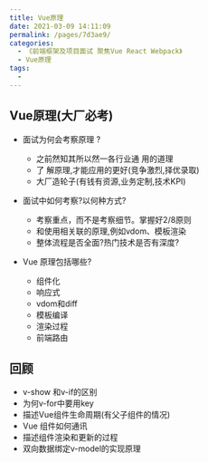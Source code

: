 ```yaml
---
title: Vue原理
date: 2021-03-09 14:11:09
permalink: /pages/7d3ae9/
categories:
  - 《前端框架及项目面试 聚焦Vue React Webpack》
  - Vue原理
tags:
  - 
---
```


## Vue原理(大厂必考)

* 面试为何会考察原理 ?
  * 之前然知其所以然一各行业通 用的道理
  * 了 解原理,才能应用的更好(竞争激烈,择优录取)
  * 大厂造轮子(有钱有资源,业务定制,技术KPI)

* 面试中如何考察?以何种方式?
  * 考察重点，而不是考察细节。掌握好2/8原则
  * 和使用相关联的原理,例如vdom、模板渲染
  * 整体流程是否全面?热门技术是否有深度?

* Vue 原理包括哪些?
  * 组件化
  * 响应式
  * vdom和diff
  * 模板编译
  * 渲染过程
  * 前端路由

## 回顾

* v-show 和v-if的区别
* 为何v-for中要用key
* 描述Vue组件生命周期(有父子组件的情况)
* Vue 组件如何通讯
* 描述组件渲染和更新的过程
* 双向数据绑定v-model的实现原理

